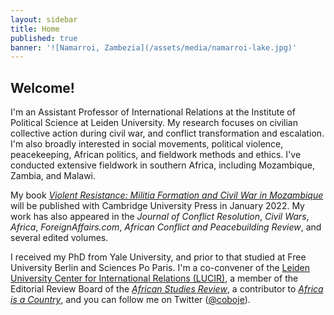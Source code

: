 ```yaml
---
layout: sidebar
title: Home
published: true
banner: '![Namarroi, Zambezia](/assets/media/namarroi-lake.jpg)'
---
```


## Welcome!

I'm an Assistant Professor of International Relations at the Institute of Political Science at Leiden University. My research focuses on civilian collective action during civil war, and conflict transformation and escalation. I'm also broadly interested in social movements, political violence, peacekeeping, African politics, and fieldwork methods and ethics. I've conducted extensive fieldwork in southern Africa, including Mozambique, Zambia, and Malawi. 

My book [_Violent Resistance: Militia Formation and Civil War in Mozambique_](https://www.cambridge.org/core/books/violent-resistance/9F6785EA6663B77BAA90E8A5FDAC5323 "Violent Resistance") will be published with Cambridge University Press in January 2022. My work has also appeared in the _Journal of Conflict Resolution_, _Civil Wars_, _Africa_, _ForeignAffairs.com_, _African Conflict and Peacebuilding Review_, and several edited volumes.

I received my PhD from Yale University, and prior to that studied at Free University Berlin and Sciences Po Paris. I'm a co-convener of the [Leiden University Center for International Relations (LUCIR)](https://www.universiteitleiden.nl/en/lucir "LUCIR"), a member of the Editorial Review Board of the [_African Studies Review_](https://www.cambridge.org/core/journals/african-studies-review/ "ASR"), a contributor to [_Africa is a Country_](http://africasacountry.com/ "Africa is a Country"), and you can follow me on Twitter ([@coboje](https://twitter.com/coboje)).
